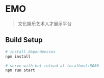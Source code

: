 # EMO

> 文化娱乐艺术人才展示平台

## Build Setup

``` bash
# install dependencies
npm install

# serve with hot reload at localhost:8080
npm run start
```